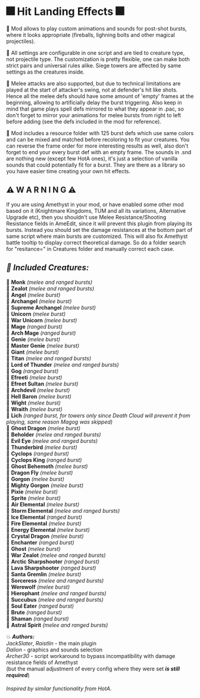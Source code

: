 # 🎆 Hit Landing Effects 🎆   

🎇 Mod allows to play custom animations and sounds for post-shot bursts, where it looks appropriate (fireballs, lighning bolts and other magical projectiles).  

🎇 All settings are configurable in one script and are tied to creature type, not projectile type. The customization is pretty flexible, one can make both strict pairs and universal rules alike. Siege towers are affected by same settings as the creatures inside.  

🎇 Melee attacks are also supported, but due to technical limitations are played at the start of attacker's swing, not at defender's hit like shots. Hence all the melee defs should have some amount of 'empty' frames at the beginning, allowing to artificially delay the burst triggering. Also keep in mind that game plays spell defs mirrored to what they appear in .pac, so don't forget to mirror your animations for melee bursts from right to left before adding (see the defs included in the mod for reference).  

🎇 Mod includes a resource folder with 125 burst defs which use same colors and can be mixed and matched before recoloring to fit your creatures. You can reverse the frame order for more interesting results as well, also don't forget to end your every burst def with an empty frame. The sounds in .snd are nothing new (except few HotA ones), it's just a selection of vanilla sounds that could potentially fit for a burst. They are there as a library so you have easier time creating your own hit effects.  

## ⚠️  W A R N I N G  ⚠️     
If you are using Amethyst in your mod, or have enabled some other mod based on it (Knightmare Kingdoms, TUM and all its variations, Alternative Upgrade etc), then you shouldn't use Melee Resistance/Shooting Resistance fields in AmeEdit, since it will prevent this plugin from playing its bursts. Instead you should set the damage resistances at the bottom part of same script where main bursts are customized. This will also fix Amethyst battle tooltip to display correct theoretical damage. So do a folder search for "resitance=" in Creatures folder and manually correct each case.

## ___🌟 Included Creatures:___
🔅 __Monk__ *(melee and ranged bursts)*  
🔅 __Zealot__ *(melee and ranged bursts)*  
🔅 __Angel__ *(melee burst)*  
🔅 __Archangel__ *(melee burst)*  
🔅 __Supreme Archangel__ *(melee burst)*  
🔅 __Unicorn__ *(melee burst)*  
🔅 __War Unicorn__ *(melee burst)*  
🔅 __Mage__ *(ranged burst)*  
🔅 __Arch Mage__ *(ranged burst)*   
🔅 __Genie__ *(melee burst)*  
🔅 __Master Genie__ *(melee burst)*  
🔅 __Giant__ *(melee burst)*  
🔅 __Titan__ *(melee and ranged bursts)*  
🔅 __Lord of Thunder__ *(melee and ranged bursts)*  
🔅 __Gog__ *(ranged burst)*  
🔅 __Efreeti__ *(melee burst)*  
🔅 __Efreet Sultan__ *(melee burst)*  
🔅 __Archdevil__ *(melee burst)*  
🔅 __Hell Baron__ *(melee burst)*  
🔅 __Wight__ *(melee burst)*  
🔅 __Wraith__ *(melee burst)*   
🔅 __Lich__ *(ranged burst, for towers only since Death Cloud will prevent it from playing, same reason Magog was skipped)*  
🔅 __Ghost Dragon__ *(melee burst)*  
🔅 __Beholder__ *(melee and ranged bursts)*  
🔅 __Evil Eye__ *(melee and ranged bursts)*  
🔅 __Thunderbird__ *(melee burst)*  
🔅 __Cyclops__ *(ranged burst)*  
🔅 __Cyclops King__ *(ranged burst)*  
🔅 __Ghost Behemoth__ *(melee burst)*  
🔅 __Dragon Fly__ *(melee burst)*  
🔅 __Gorgon__ *(melee burst)*  
🔅 __Mighty Gorgon__ *(melee burst)*  
🔅 __Pixie__ *(melee burst)*  
🔅 __Sprite__ *(melee burst)*  
🔅 __Air Elemental__ *(melee burst)*  
🔅 __Storm Elemental__ *(melee and ranged bursts)*  
🔅 __Ice Elemental__ *(ranged burst)*  
🔅 __Fire Elemental__ *(melee burst)*  
🔅 __Energy Elemental__ *(melee burst)*  
🔅 __Crystal Dragon__ *(melee burst)*  
🔅 __Enchanter__ *(ranged burst)*  
🔅 __Ghost__ *(melee burst)*  
🔅 __War Zealot__ *(melee and ranged bursts)*  
🔅 __Arctic Sharpshooter__ *(ranged burst)*  
🔅 __Lava Sharpshooter__ *(ranged burst)*  
🔅 __Santa Gremlin__ *(melee burst)*  
🔅 __Sorceress__ *(melee and ranged bursts)*  
🔅 __Werewolf__ *(melee burst)*  
🔅 __Hierophant__ *(melee and ranged bursts)*  
🔅 __Succubus__ *(melee and ranged bursts)*  
🔅 __Soul Eater__ *(ranged burst)*  
🔅 __Brute__ *(ranged burst)*  
🔅 __Shaman__ *(ranged burst)*  
🔅 __Astral Spirit__ *(melee and ranged bursts)*  

💥 ___Authors:___  
*JackSlater*, *Raistlin* - the main plugin  
*Dalion* - graphics and sounds selection  
*Archer30* - script workaround to bypass incompatibility with damage resistance fields of Amethyst  
(but the manual adjustment of every config where they were set ___is still required___)  

###### Inspired by similar functionality from HotA.  
